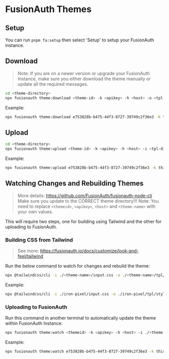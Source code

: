 # FusionAuth Themes

## Setup

You can run `pnpm fa:setup` then select 'Setup' to setup your FusionAuth instance.

## Download

<!-- TODO: Download by looking at selected theme folder inside of setup file. -->
> Note: If you are on a newer version or upgrade your FusionAuth Instance, make sure you either download the theme manually or update all the required messages.

```sh
cd <theme-directory>
npx fusionauth theme:download <theme-id> -k <apikey> -h <host> -o <tpl-directory>
```

Example:
```sh
npx fusionauth theme:download e753828b-b475-44f3-8727-39749c2f36e3 -k this_really_should_be_a_long_random_alphanumeric_value_but_this_still_works -h http://localhost:9011 -o ./iron-pixel/tpl
```

## Upload

<!-- TODO: Upload by looking at selected theme folder. -->

```sh
cd <theme-directory>
npx fusionauth theme:upload <theme-id> -k <apikey> -h <host> -i <tpl-directory>
```

Example:
```sh
npx fusionauth theme:upload e753828b-b475-44f3-8727-39749c2f36e3 -k this_really_should_be_a_long_random_alphanumeric_value_but_this_still_works -h http://localhost:9011 -i ./iron-pixel/tpl
```

## Watching Changes and Rebuilding Themes

> More details: https://github.com/FusionAuth/fusionauth-node-cli
> Make sure you update to the CORRECT theme directory!!!
> Note: You need to replace `<themeid>`, `<apikey>`, `<host>` and `<theme-name>` with your own values.

This will require two steps, one for building using Tailwind and the other for uploading to FusionAuth.

### Building CSS from Tailwind
> See more: https://fusionauth.io/docs/customize/look-and-feel/tailwind

Run the below command to watch for changes and rebuild the theme: 
```sh
npx @tailwindcss/cli -i ./<theme-name>/input.css -o ./<theme-name>/tpl/stylesheet.css --watch
```

Example:
```sh
npx @tailwindcss/cli -i ./iron-pixel/input.css -o ./iron-pixel/tpl/stylesheet.css --watch
```

### Uploading to FusionAuth

Run this command in another terminal to automatically update the theme within FusionAuth Instance:
```sh
npx fusionauth theme:watch <themeid> -k <apikey> -h <host> -i ./<theme-name>/tpl/
```

Example:
```sh
npx fusionauth theme:watch e753828b-b475-44f3-8727-39749c2f36e3 -k this_really_should_be_a_long_random_alphanumeric_value_but_this_still_works -h http://localhost:9011 -i ./iron-pixel/tpl/
```
